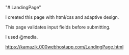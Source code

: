 "# LandingPage" 

I created this page with html/css and adaptive design.

This page validates input fields before submitting.

I used @media.

https://kamazik.000webhostapp.com/LandingPage.html
